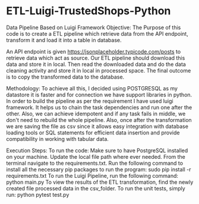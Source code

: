 # ETL-Luigi-TrustedShops-Python
Data Pipeline Based on Luigi Framework
Objective:
The Purpose of this code is to create a ETL pipeline which retrieve data from the API endpoint, transform it and load it into a table in database.

An API endpoint is given https://jsonplaceholder.typicode.com/posts to retrieve data which act as source. Our ETL pipeline should download this data and store it in local. Then read the downloaded data and do the data cleaning activity and store it in local in processed space.
The final outcome is to copy the transformed data to the database. 

Methodology:
To achieve all this, I decided using POSTGRESQL as my datastore it is faster and for connection we have support libraries in python.
In order to build the pipeline as per the requirement I have used luigi framework. It helps us to chain the task dependencies and run one after the other. Also, we can achieve idempotent and if any task fails in middle, we don't need to rebuild the whole pipeline.
Also, once after the transformation we are saving the file as csv since it allows easy integration with database loading tools or SQL statements for efficient data insertion and provide compatibility in working with tabular data.

Execution Steps:
To run the code:
Make sure to have PostgreSQL installed on your machine.
Update the local file path where ever needed.
From the terminal navigate to the requirements.txt. Run the following command to install all the necessary pip packages to run the program:
    sudo pip install -r requirements.txt
To run the Luigi Pipeline, run the following command:
    python main.py
To view the results of the ETL transformation, find the newly created file processed data in the csv_folder.
To run the unit tests, simply run:
    python pytest test.py
